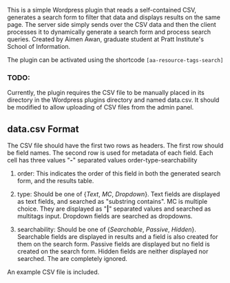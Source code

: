 This is a simple Wordpress plugin that reads a self-contained CSV, generates a search form to filter that data and displays results on the same page. The server side simply sends over the CSV data and then the client processes it to dynamically generate a search form and process search queries. Created by Aimen Awan, graduate student at Pratt Institute's School of Information.

The plugin can be activated using the shortcode `[aa-resource-tags-search]`

### TODO:
Currently, the plugin requires the CSV file to be manually placed in its directory in the Wordpress plugins directory and named data.csv. It should be modified to allow uploading of CSV files from the admin panel.

## data.csv Format
 
The CSV file should have the first two rows as headers. The first row should be field names.
The second row is used for metadata of each field. Each cell has three values "__-__" separated values
order-type-searchability

1. order: This indicates the order of this field in both the generated search form, and the results table.

2. type: Should be one of {*Text*, *MC*, *Dropdown*}. Text fields are displayed as text fields, and searched as "substring contains". MC is multiple choice. They are displayed as "__|__" separated values and searched as multitags input. Dropdown fields are searched as dropdowns.

3. searchability: Should be one of {*Searchable*, *Passive*, *Hidden*}. Searchable fields are displayed in results and a field is also created for them on the search form. Passive fields are displayed but no field is created on the search form. Hidden fields are neither displayed nor searched. The are completely ignored.

An example CSV file is included.
